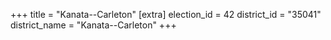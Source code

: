 +++
title = "Kanata--Carleton"
[extra]
election_id = 42
district_id = "35041"
district_name = "Kanata--Carleton"
+++
